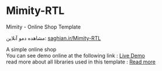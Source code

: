 # Mimity-RTL
Mimity - Online Shop Template

مشاهده دمو آنلاین:
<a href="http://saghian.ir/Mimity-RTL" target="_blank"> saghian.ir/Mimity-RTL </a>

A simple online shop <br/>
You can see demo online at the following link : <a href="http://demo.18maret.com/demo/mimity/v1.1" target="_blank"> Live Demo </a>
<br/>
read more about all libraries used in this template : <a href="https://wrapbootstrap.com/theme/mimity-online-shop-template-WB094DPGC" target="_blank"> Read more </a>

